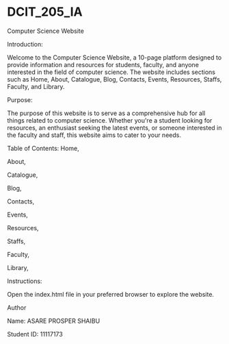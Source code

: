 # DCIT_205_IA

Computer Science Website

Introduction:

Welcome to the Computer Science Website, a 10-page platform designed to provide information and resources for students, faculty, and anyone interested in the field of computer science. The website includes sections such as Home, About, Catalogue, Blog, Contacts, Events, Resources, Staffs, Faculty, and Library.

Purpose:

The purpose of this website is to serve as a comprehensive hub for all things related to computer science. Whether you're a student looking for resources, an enthusiast seeking the latest events, or someone interested in the faculty and staff, this website aims to cater to your needs.




Table of Contents:
Home, 

About,

Catalogue,

Blog,

Contacts,

Events,

Resources,

Staffs,

Faculty,

Library,




Instructions:

Open the index.html file in your preferred browser to explore the website.


Author

Name: ASARE PROSPER SHAIBU

Student ID: 11117173


